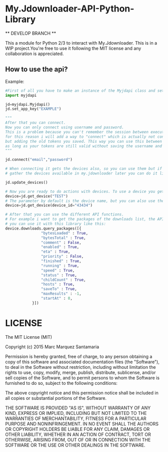 # My.Jdownloader-API-Python-Library
** DEVELOP BRANCH **

This a module for Python 2/3 to interact with My.Jdownloader. This is in a WIP project.You're free to use it following the MIT license and any collaboration is appreciated.

## How to use the api? ##
Example:

```python
#First of all you have to make an instance of the Myjdapi class and set your APPKey:
import myjdapi

jd=myjdapi.Myjdapi()
jd.set_app_key("EXAMPLE")

"""
After that you can connect.
Now you can only connect using username and password.
This is a problem because you can't remember the session between executions
for this reason i will add a way to "connect" which is actually not connecting, 
but adding the old tokens you saved. This way you can use this between executions
as long as your tokens are still valid without saving the username and password.
"""

jd.connect("email","password")

# When connecting it gets the devices also, so you can use them but if you want to 
# gather the devices available in my.jdownloader later you can do it like this

jd.update_devices()

# Now you are ready to do actions with devices. To use a device you get it like this:
device=jd.get_device("TEST") 
# The parameter by default is the device name, but you can also use the device_id.
device=jd.get_device(device_id="43434")

# After that you can use the different API functions.
# For example i want to get the packages of the downloads list, the API has a function under downloads called queryPackages,
# you can use it with this library like this:
device.downloads.query_packages([{
                "bytesLoaded" : True,
                "bytesTotal" : True,
                "comment" : False,
                "enabled" : True,
                "eta" : True,
                "priority" : False,
                "finished" : True,
                "running" : True,
                "speed" : True,
                "status" : True,
                "childCount" : True,
                "hosts" : True,
                "saveTo" : True,
                "maxResults" : -1,
                "startAt" : 0,
            }])
```


# LICENSE
The MIT License (MIT)

Copyright (c) 2015 Marc Marquez Santamaria

Permission is hereby granted, free of charge, to any person obtaining a copy
of this software and associated documentation files (the "Software"), to deal
in the Software without restriction, including without limitation the rights
to use, copy, modify, merge, publish, distribute, sublicense, and/or sell
copies of the Software, and to permit persons to whom the Software is
furnished to do so, subject to the following conditions:

The above copyright notice and this permission notice shall be included in all
copies or substantial portions of the Software.

THE SOFTWARE IS PROVIDED "AS IS", WITHOUT WARRANTY OF ANY KIND, EXPRESS OR
IMPLIED, INCLUDING BUT NOT LIMITED TO THE WARRANTIES OF MERCHANTABILITY,
FITNESS FOR A PARTICULAR PURPOSE AND NONINFRINGEMENT. IN NO EVENT SHALL THE
AUTHORS OR COPYRIGHT HOLDERS BE LIABLE FOR ANY CLAIM, DAMAGES OR OTHER
LIABILITY, WHETHER IN AN ACTION OF CONTRACT, TORT OR OTHERWISE, ARISING FROM,
OUT OF OR IN CONNECTION WITH THE SOFTWARE OR THE USE OR OTHER DEALINGS IN THE
SOFTWARE.
